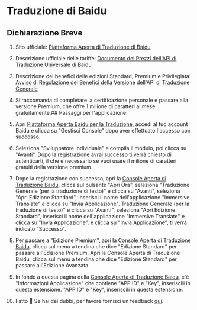 # Traduzione di Baidu

## Dichiarazione Breve

1. Sito ufficiale: [Piattaforma Aperta di Traduzione di Baidu](https://fanyi-api.baidu.com/)
2. Descrizione ufficiale delle tariffe: [Documento dei Prezzi dell'API di Traduzione Universale di Baidu](https://fanyi-api.baidu.com/product/112)
3. Descrizione dei benefici delle edizioni Standard, Premium e Privilegiata: [Avviso di Regolazione dei Benefici della Versione dell'API di Traduzione Generale](https://fanyi-api.baidu.com/doc/8)
4. Si raccomanda di completare la certificazione personale e passare alla versione Premium, che offre 1 milione di caratteri al mese gratuitamente.## Passaggi per l'applicazione

5. Apri [Piattaforma Aperta Baidu per la Traduzione](https://fanyi-api.baidu.com/), accedi al tuo account Baidu e clicca su "Gestisci Console" dopo aver effettuato l'accesso con successo.
6. Seleziona "Sviluppatore Individuale" e compila il modulo, poi clicca su "Avanti". Dopo la registrazione avrai successo ti verrà chiesto di autenticarti, il che è necessario se vuoi usare il milione di caratteri gratuiti della versione premium.
7. Dopo la registrazione con successo, apri la [Console Aperta di Traduzione Baidu](https://fanyi-api.baidu.com/api/trans/product/desktop), clicca sul pulsante "Apri Ora", seleziona "Traduzione Generale (per la traduzione di testo)" e clicca su "Avanti", seleziona "Apri Edizione Standard", inserisci il nome dell'applicazione "Immersive Translate" e clicca su "Invia Applicazione". Traduzione Generale (per la traduzione di testo)" e clicca su "Avanti", seleziona "Apri Edizione Standard", inserisci il nome dell'applicazione "Immersive Translate" e clicca su "Invia Applicazione". e clicca su "Invia Applicazione", ti verrà indicato "Successo".
8. Per passare a "Edizione Premium", apri la [Console Aperta di Traduzione Baidu](https://fanyi-api.baidu.com/api/trans/product/desktop), clicca sul menu a tendina che dice "Edizione Standard" per passare all'Edizione Premium. Apri la Console Aperta di Traduzione Baidu, clicca sul menu a tendina che dice "Edizione Standard" per passare all'Edizione Avanzata.
9. In fondo a questa pagina della [Console Aperta di Traduzione Baidu](https://fanyi-api.baidu.com/api/trans/product/desktop), c'è "Informazioni Applicazione" che contiene "APP ID" e "Key", inseriscili in questa estensione. "APP ID" e "Key", inseriscili in questa estensione.
10. Fatto 🎉 Se hai dei dubbi, per favore fornisci un feedback [qui](https://github.com/immersive-translate/immersive-translate/issues/137).
